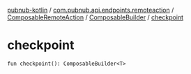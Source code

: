 [pubnub-kotlin](../../../index.md) / [com.pubnub.api.endpoints.remoteaction](../../index.md) / [ComposableRemoteAction](../index.md) / [ComposableBuilder](index.md) / [checkpoint](./checkpoint.md)

# checkpoint

`fun checkpoint(): ComposableBuilder<T>`
